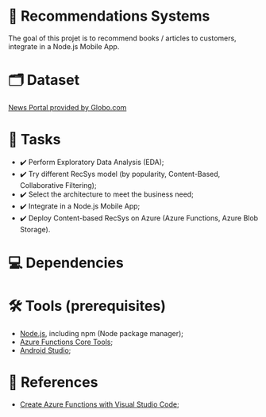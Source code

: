 # :dart: Recommendations Systems
The goal of this projet is to recommend books / articles to customers, integrate in a Node.js Mobile App.

# :card_index_dividers: Dataset
[News Portal provided by Globo.com](https://www.kaggle.com/gspmoreira/news-portal-user-interactions-by-globocom#clicks_sample.csv)

# :scroll: Tasks
- :heavy_check_mark: Perform Exploratory Data Analysis (EDA);
- :heavy_check_mark: Try different RecSys model (by popularity, Content-Based, Collaborative Filtering);
- :heavy_check_mark: Select the architecture to meet the business need;
- :heavy_check_mark: Integrate in a Node.js Mobile App;
- :heavy_check_mark: Deploy Content-based RecSys on Azure (Azure Functions, Azure Blob Storage).

# :computer: Dependencies

# :hammer_and_wrench: Tools (prerequisites)
- [Node.js](https://nodejs.org/en/), including npm (Node package manager);
- [Azure Functions Core Tools](https://docs.microsoft.com/fr-fr/azure/azure-functions/functions-run-local?tabs=windows%2Ccsharp%2Cportal%2Cbash%2Ckeda#install-the-azure-functions-core-tools);
- [Android Studio](https://developer.android.com/studio?hl=fr);

# :pushpin: References
- [Create Azure Functions with Visual Studio Code](https://docs.microsoft.com/fr-fr/azure/azure-functions/create-first-function-vs-code-python);
